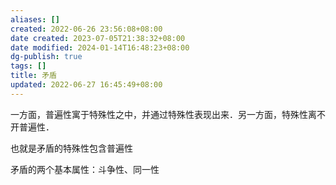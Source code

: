 ```yaml
---
aliases: []
created: 2022-06-26 23:56:08+08:00
date created: 2023-07-05T21:38:32+08:00
date modified: 2024-01-14T16:48:23+08:00
dg-publish: true
tags: []
title: 矛盾
updated: 2022-06-27 16:45:49+08:00
---
```


一方面，普遍性寓于特殊性之中，并通过特殊性表现出来．另一方面，特殊性离不开普遍性．

也就是矛盾的特殊性包含普遍性

矛盾的两个基本属性：斗争性、同一性